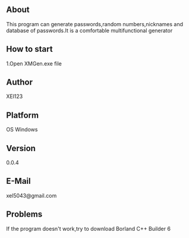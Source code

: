 <h2>About</h2>
<p>This program can generate passwords,random numbers,nicknames and database of passwords.It is a comfortable multifunctional generator</p>
<h2>How to start</h2>
<p>1.Open XMGen.exe file </p>
<h2>Author</h2>
<p>XEl123</p>
<h2>Platform</h2>
<p>OS Windows</p>
<h2>Version</h2>
<p>0.0.4</p>
<h2>E-Mail</h2>
<p>xel5043@gmail.com</p>
<h2>Problems</h2>
<p>If the program doesn't work,try to download Borland C++ Builder 6</p>
